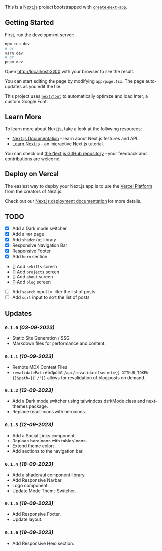 This is a [Next.js](https://nextjs.org/) project bootstrapped with [`create-next-app`](https://github.com/vercel/next.js/tree/canary/packages/create-next-app).

## Getting Started

First, run the development server:

```bash
npm run dev
# or
yarn dev
# or
pnpm dev
```

Open [http://localhost:3000](http://localhost:3000) with your browser to see the result.

You can start editing the page by modifying `app/page.tsx`. The page auto-updates as you edit the file.

This project uses [`next/font`](https://nextjs.org/docs/basic-features/font-optimization) to automatically optimize and load Inter, a custom Google Font.

## Learn More

To learn more about Next.js, take a look at the following resources:

- [Next.js Documentation](https://nextjs.org/docs) - learn about Next.js features and API.
- [Learn Next.js](https://nextjs.org/learn) - an interactive Next.js tutorial.

You can check out [the Next.js GitHub repository](https://github.com/vercel/next.js/) - your feedback and contributions are welcome!

## Deploy on Vercel

The easiest way to deploy your Next.js app is to use the [Vercel Platform](https://vercel.com/new?utm_medium=default-template&filter=next.js&utm_source=create-next-app&utm_campaign=create-next-app-readme) from the creators of Next.js.

Check out our [Next.js deployment documentation](https://nextjs.org/docs/deployment) for more details.

## TODO

- [X] Add a Dark mode switcher
- [X] Add a `404` page
- [X] Add `shadcn/ui` library
- [X] Responsive Navigation Bar
- [X] Responsive Footer
- [X] Add `hero` section 
- [] Add `sekills` screen
- [] Add `projects` screen
- [] Add `about` screen 
- [] Add `blog` screen
- [ ] Add `search` input to filter the list of posts
- [ ] Add `sort` input to sort the list of posts

## Updates
### `0.1.0` _(03-09-2023)_
- Static Site Generation / SSG 
- Markdown files for performance and content.
### `0.1.1` _(10-09-2023)_
- Remote MDX Content Files
- `revalidatePath` endpoint `/api/revalidate?secret={{ GITHUB_TOKEN }}&path={{'/'}}` allows for revalidation of blog posts on demand.
### `0.1.2` _(12-09-2023)_
- Add a Dark mode switcher using talwindcss darkMode class and next-themes package.
- Replace react-icons with heroicons.
### `0.1.3` _(12-09-2023)_
- Add a Social Links component.
- Replace heroicons with tabler/icons.
- Extend theme colors.
- Add sections to the navigation bar.
### `0.1.4` _(18-09-2023)_
- Add a shadcn/ui component library.
- Add Responsive Navbar.
- Logo component.
- Update Mode Theme Switcher.
### `0.1.5` _(19-09-2023)_
- Add Responsive Footer.
- Update layout.
### `0.1.6` _(19-09-2023)_
- Add Responsive Hero section.

